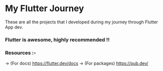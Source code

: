 # My Flutter Journey

These are all the projects that I developed during my journey through Flutter App dev. 

### Flutter is awesome, highly recommended !!

  ### Resources :- 
  -> (For docs) https://flutter.dev/docs
    -> (For packages) https://pub.dev/
